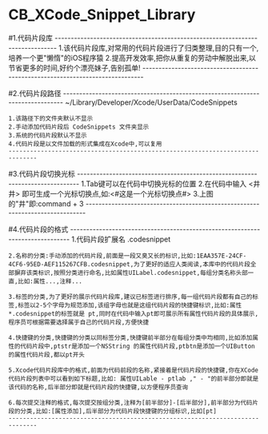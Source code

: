 # CB_XCode_Snippet_Library


#1.代码片段库
    ------------------------------------------------------------------------------
    1.该代码片段库,对常用的代码片段进行了归类整理,目的只有一个,培养一个更"懒惰"的iOS程序猿
    2.提高开发效率,把你从重复的劳动中解脱出来,以节省更多的时间,好约个漂亮妹子,告别孤单!
    ------------------------------------------------------------------------------



#2.代码片段路径
    ------------------------------------------------------------------------------
    ~/Library/Developer/Xcode/UserData/CodeSnippets

    1.该路径下的文件夹默认不显示
    2.手动添加代码片段后 CodeSnippets 文件夹显示
    3.系统的代码片段默认不显示
    4.代码片段是以文件加载的形式集成在Xcode中,可以复用
    ------------------------------------------------------------------------------



#3.代码片段切换光标
    ------------------------------------------------------------------------------
    1.Tab键可以在代码中切换光标的位置
    2.在代码中输入 <井  井> 即可生成一个光标切换点,如:<#这是一个光标切换点#>
    3.上图的"井"即:command + 3
    ------------------------------------------------------------------------------



#4.代码片段的格式
    ------------------------------------------------------------------------------
    1.代码片段扩展名 .codesnippet

    2.名称的分类:手动添加的代码片段,前面是一段又臭又长的标识,比如:1EAA357E-24CF-4CF6-95ED-AEF115267CFB.codesnippet,为了更好的适应人类阅读,本库中的代码片段全部摒弃该类标识,按照分类进行命名,比如属性UILabel.codesnippet,每组分类名称头部一直,比如:属性...,注释...

    3.标签的分类,为了更好的展示代码片段库,建议已标签进行排序,每一组代码片段都有自己的标签,标签以2-5个字母为规范添加,该组字母也就是这组代码片段的快捷键标识,比如:属性*.codesnippet的标签就是 pt,同时在代码中输入pt即可展示所有属性代码片段的具体展示,程序员可根据需要选择属于自己的代码片段,方便快捷

    4.快捷键的分类,快捷键的分类以同标签分类,快捷键前半部分在每组分类中均相同,比如添加属性的代码片段中,ptstr是添加一个NSString 的属性代码片段,ptbtn是添加一个UIButton的属性代码片段,都以pt开头

    5.Xcode代码片段库中的格式,前面为代码前段的名称,紧接着是代码片段的快捷键,你在XCode代码片段列表中可以看到如下标题,比如: 属性UILable - ptlab ," - "的前半部分即就是该代码的名称,后半部分即就是代码片段的快捷键,以方便程序员查询

    6.每次提交注释的格式,每次提交按组分类,注释为[前半部分]-[后半部分],前半部分为代码片段的分类,比如:[属性添加],后半部分为代码片段快捷键的分组标识,比如[pt]
    ------------------------------------------------------------------------------
        













